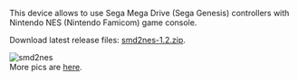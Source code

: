 This device allows to use Sega Mega Drive (Sega Genesis) controllers with Nintendo NES (Nintendo Famicom) game console.

Download latest release files: <a href='http://smd2nes.googlecode.com/files/smd2nes-1.2.zip'>smd2nes-1.2.zip</a>.

<img src='http://lh5.ggpht.com/_Ou4a-XGmpO4/TDNUTNm5o5I/AAAAAAAAAB0/mrufH9sBb70/s640/smd2nes-1.jpg' alt='smd2nes' /><br />
More pics are <a href='http://picasaweb.google.ru/maddevmail/Smd2nes#'>here</a>.
